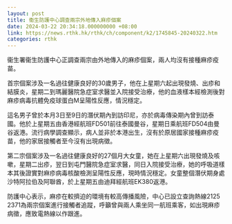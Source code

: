 ```yaml
---
layout: post
title: 衞生防護中心調查兩宗外地傳入麻疹個案
date: 2024-03-22 20:34:18.000000000 +08:00
link: https://news.rthk.hk/rthk/ch/component/k2/1745845-20240322.htm
categories: rthk
---
```


衞生署衞生防護中心正調查兩宗由外地傳入的麻疹個案，兩人均沒有接種麻疹疫苗。

首宗個案涉及一名過往健康良好的30歲男子，他在上星期六起出現發燒、出疹和結膜炎，星期二到瑪麗醫院急症室求醫並入院接受治療，他的血液樣本經檢測後對麻疹病毒抗體免疫球蛋白M呈陽性反應，情況穩定。

這名男子曾於本月3日至9日的潛伏期內到訪印尼，亦於病毒傳染期內曾到訪泰國。他於上星期五由香港經航班FD501前往泰國曼谷，星期日乘航班FD504由曼谷返港。流行病學調查顯示，病人並非於本港出生，沒有於原居國家接種麻疹疫苗，他的家居接觸者至今沒有出現病徵。

第二宗個案涉及一名過往健康良好的27個月大女童，她在上星期六出現發燒及咳嗽，星期二出疹，翌日到屯門醫院急症室求醫，同日入院接受治療，她的呼吸道樣本其後證實對麻疹病毒核酸檢測呈陽性反應，現時情況穩定。女童整個潛伏期身處沙特阿拉伯及阿聯酋，於上星期五由迪拜經航班EK380返港。

防護中心表示，麻疹在較擠迫的環境有較高傳播風險，中心已設立查詢熱線2125 2371為兩宗個案進行接觸者追蹤，呼籲曾與兩人乘坐同一航班乘客，如出現麻疹病徵，應致電熱線以作跟進。
